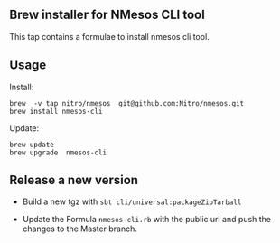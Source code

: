 ## Brew installer for NMesos CLI tool

This tap contains a formulae to install nmesos cli tool.

## Usage

Install:
```
brew  -v tap nitro/nmesos  git@github.com:Nitro/nmesos.git
brew install nmesos-cli
```

Update:
```
brew update
brew upgrade  nmesos-cli
```

## Release a new version

* Build a new tgz with `sbt cli/universal:packageZipTarball`

* Update the Formula `nmesos-cli.rb` with the public url and push the changes to the Master branch.
